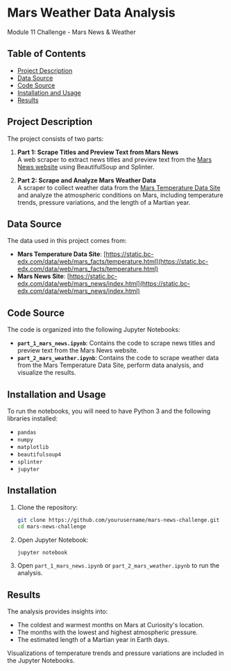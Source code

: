 # Mars Weather Data Analysis

Module 11 Challenge - Mars News & Weather


## Table of Contents

- [Project Description](#project-description)
- [Data Source](#data-source)
- [Code Source](#code-source)
- [Installation and Usage](#installation-and-usage)
- [Results](#results)

## Project Description

The project consists of two parts:

1. **Part 1: Scrape Titles and Preview Text from Mars News**  
   A web scraper to extract news titles and preview text from the [Mars News website](https://static.bc-edx.com/data/web/mars_news/index.html) using BeautifulSoup and Splinter.

2. **Part 2: Scrape and Analyze Mars Weather Data**  
   A scraper to collect weather data from the [Mars Temperature Data Site](https://static.bc-edx.com/data/web/mars_facts/temperature.html) and analyze the atmospheric conditions on Mars, including temperature trends, pressure variations, and the length of a Martian year.

## Data Source

The data used in this project comes from:

- **Mars Temperature Data Site**: [https://static.bc-edx.com/data/web/mars_facts/temperature.html](https://static.bc-edx.com/data/web/mars_facts/temperature.html)  
- **Mars News Site**: [https://static.bc-edx.com/data/web/mars_news/index.html](https://static.bc-edx.com/data/web/mars_news/index.html)

## Code Source

The code is organized into the following Jupyter Notebooks:

- **`part_1_mars_news.ipynb`**: Contains the code to scrape news titles and preview text from the Mars News website.
- **`part_2_mars_weather.ipynb`**: Contains the code to scrape weather data from the Mars Temperature Data Site, perform data analysis, and visualize the results.

## Installation and Usage

To run the notebooks, you will need to have Python 3 and the following libraries installed:

- `pandas`
- `numpy`
- `matplotlib`
- `beautifulsoup4`
- `splinter`
- `jupyter`

## Installation

1. Clone the repository:

   ```bash
   git clone https://github.com/yourusername/mars-news-challenge.git
   cd mars-news-challenge

2. Open Jupyter Notebook:

   ```bash
   jupyter notebook

3. Open `part_1_mars_news.ipynb` or `part_2_mars_weather.ipynb` to run the analysis.

## Results
The analysis provides insights into:

- The coldest and warmest months on Mars at Curiosity's location.
- The months with the lowest and highest atmospheric pressure.
- The estimated length of a Martian year in Earth days.

Visualizations of temperature trends and pressure variations are included in the Jupyter Notebooks.

